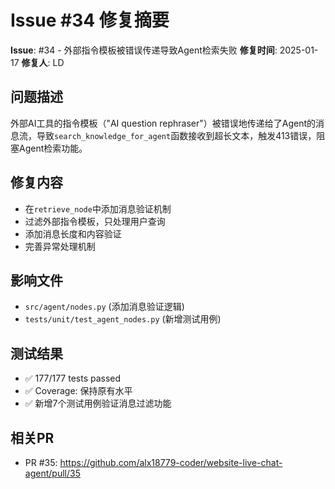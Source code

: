# Issue #34 修复摘要

**Issue**: #34 - 外部指令模板被错误传递导致Agent检索失败
**修复时间**: 2025-01-17
**修复人**: LD

## 问题描述
外部AI工具的指令模板（"AI question rephraser"）被错误地传递给了Agent的消息流，导致`search_knowledge_for_agent`函数接收到超长文本，触发413错误，阻塞Agent检索功能。

## 修复内容
- 在`retrieve_node`中添加消息验证机制
- 过滤外部指令模板，只处理用户查询
- 添加消息长度和内容验证
- 完善异常处理机制

## 影响文件
- `src/agent/nodes.py` (添加消息验证逻辑)
- `tests/unit/test_agent_nodes.py` (新增测试用例)

## 测试结果
- ✅ 177/177 tests passed
- ✅ Coverage: 保持原有水平
- ✅ 新增7个测试用例验证消息过滤功能

## 相关PR
- PR #35: https://github.com/alx18779-coder/website-live-chat-agent/pull/35
